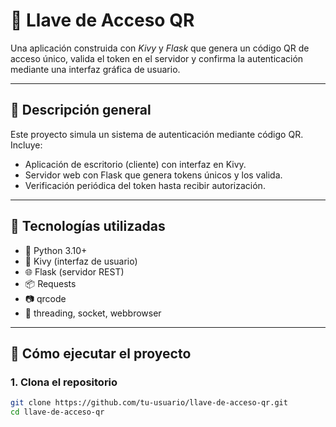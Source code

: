 # 🔐 Llave de Acceso QR

Una aplicación construida con *Kivy* y *Flask* que genera un código QR de acceso único, valida el token en el servidor y confirma la autenticación mediante una interfaz gráfica de usuario.

---

## 📌 Descripción general

Este proyecto simula un sistema de autenticación mediante código QR. Incluye:

- Aplicación de escritorio (cliente) con interfaz en Kivy.
- Servidor web con Flask que genera tokens únicos y los valida.
- Verificación periódica del token hasta recibir autorización.

---

## 🧩 Tecnologías utilizadas

- 🐍 Python 3.10+
- 🔧 Kivy (interfaz de usuario)
- 🌐 Flask (servidor REST)
- 📦 Requests
- 📷 qrcode
- 🔗 threading, socket, webbrowser

---

## 🚀 Cómo ejecutar el proyecto

### 1. Clona el repositorio
```bash
git clone https://github.com/tu-usuario/llave-de-acceso-qr.git
cd llave-de-acceso-qr
